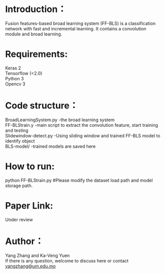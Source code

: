 # Introduction：
Fusion features-based broad learning system (FF-BLS) is a classification network with fast and incremental learning. It contains a convolution module and broad learning. 

# Requirements:
Keras 2  
Tensorflow (<2.0)  
Python 3  
Opencv 3  

# Code structure：
BroadLearningSystem.py -the broad learning system  
FF-BLStrain.y -main script to extract the convolution feature, start training and testing  
Slidewindow-detect.py -Using sliding window and trained FF-BLS model to identify object  
BLS-model/ -trained models are saved here  

# How to run:
python FF-BLStrain.py #Please modify the dataset load path and model storage path.

# Paper Link:
Under review

# Author：
Yang Zhang and Ka-Veng Yuen  
If there is any question, welcome to discuss here or contact yangzhang@um.edu.mo


